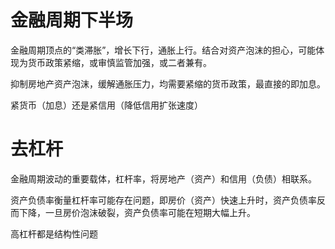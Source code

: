 # 金融周期下半场
金融周期顶点的“类滞胀”，增长下行，通胀上行。结合对资产泡沫的担心，可能体现为货币政策紧缩，或审慎监管加强，或二者兼有。

抑制房地产资产泡沫，缓解通胀压力，均需要紧缩的货币政策，最直接的即加息。

紧货币（加息）还是紧信用（降低信用扩张速度）

# 去杠杆
金融周期波动的重要载体，杠杆率，将房地产（资产）和信用（负债）相联系。

资产负债率衡量杠杆率可能存在问题，即房价（资产）快速上升时，资产负债率反而下降，一旦房价泡沫破裂，资产负债率可能在短期大幅上升。

高杠杆都是结构性问题
